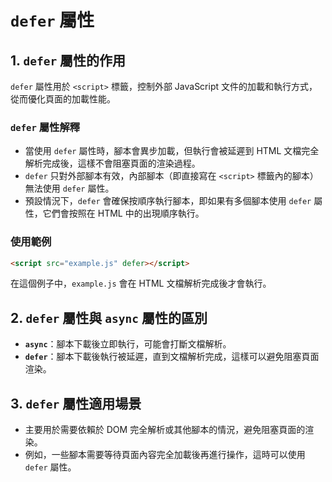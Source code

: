 
# `defer` 屬性

## 1. `defer` 屬性的作用

`defer` 屬性用於 `<script>` 標籤，控制外部 JavaScript 文件的加載和執行方式，從而優化頁面的加載性能。

### `defer` 屬性解釋
- 當使用 `defer` 屬性時，腳本會異步加載，但執行會被延遲到 HTML 文檔完全解析完成後，這樣不會阻塞頁面的渲染過程。
- `defer` 只對外部腳本有效，內部腳本（即直接寫在 `<script>` 標籤內的腳本）無法使用 `defer` 屬性。
- 預設情況下，`defer` 會確保按順序執行腳本，即如果有多個腳本使用 `defer` 屬性，它們會按照在 HTML 中的出現順序執行。

### 使用範例

```html
<script src="example.js" defer></script>
```

在這個例子中，`example.js` 會在 HTML 文檔解析完成後才會執行。

## 2. `defer` 屬性與 `async` 屬性的區別

- **`async`**：腳本下載後立即執行，可能會打斷文檔解析。
- **`defer`**：腳本下載後執行被延遲，直到文檔解析完成，這樣可以避免阻塞頁面渲染。

## 3. `defer` 屬性適用場景

- 主要用於需要依賴於 DOM 完全解析或其他腳本的情況，避免阻塞頁面的渲染。
- 例如，一些腳本需要等待頁面內容完全加載後再進行操作，這時可以使用 `defer` 屬性。

